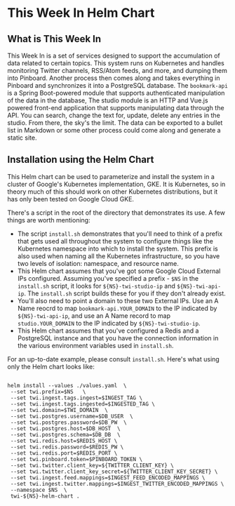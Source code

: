 # This Week In Helm Chart

## What is This Week In

This Week In is a set of services designed to support the accumulation of data related to certain topics. This system runs on Kubernetes and handles monitoring Twitter channels, RSS/Atom feeds, and more, and dumping them into Pinboard. Another process then comes along and takes everything in Pinboard and synchronizes it into a PostgreSQL database. The `bookmark-api` is a Spring Boot-powered module that supports authenticated manipulation of the data in the database, The studio module is an HTTP and Vue.js powered front-end application that supports manipulating data through the API. You can search, change the text for, update, delete any entries in the studio. From there, the sky's the limit. The data can be exported to a bullet list in Markdown or some other process could come along and generate a static site.

## Installation using the Helm Chart 

This Helm chart can be used to parameterize and install the system in a cluster of Google's Kubernetes implementation, GKE. It is Kubernetes, so in theory much of this 
should work on other Kubernetes distributions, but it has only been tested on Google Cloud GKE. 

There's a script in the root of the directory that demonstrates its use. A few things are worth mentioning: 

*  The script `install.sh` demonstrates  that you'll need to think of a prefix that gets used all throughout the system to configure 
  things like the Kubernetes namespace into which to install the system. This prefix is also used when naming all the Kubernetes infrastructure, 
  so you have two levels of isolation: namespace, and resource name. 
* This Helm chart assumes that you've got some Google Cloud External IPs configured. Assuming you've specified a prefix - `$NS` in the `install.sh` script,
  it looks for `${NS}-twi-studio-ip` and  `${NS}-twi-api-ip`. The `install.sh` script builds these for you if they don't already exist. 
* You'll also need to point a domain to these two External IPs. Use an A Name reocrd to map `bookmark-api.YOUR_DOMAIN` to the IP indicated by `${NS}-twi-api-ip`, 
  and  use an A Name record to map `studio.YOUR_DOMAIN` to the IP indicated by `${NS}-twi-studio-ip`.
* This Helm chart assumes that you've configured a Redis and a PostgreSQL instance and that you have the connection information in the various environment variables used in `install.sh`.

For an up-to-date example, please consult `install.sh`. Here's what using only the Helm chart looks like: 

```shell

helm install --values ./values.yaml  \
 --set twi.prefix=$NS   \
 --set twi.ingest.tags.ingest=$INGEST_TAG \
 --set twi.ingest.tags.ingested=$INGESTED_TAG \
 --set twi.domain=$TWI_DOMAIN  \
 --set twi.postgres.username=$DB_USER  \
 --set twi.postgres.password=$DB_PW  \
 --set twi.postgres.host=$DB_HOST  \
 --set twi.postgres.schema=$DB_DB  \
 --set twi.redis.host=$REDIS_HOST \
 --set twi.redis.password=$REDIS_PW \
 --set twi.redis.port=$REDIS_PORT \
 --set twi.pinboard.token=$PINBOARD_TOKEN \
 --set twi.twitter.client_key=${TWITTER_CLIENT_KEY} \
 --set twi.twitter.client_key_secret=${TWITTER_CLIENT_KEY_SECRET} \
 --set twi.ingest.feed.mappings=$INGEST_FEED_ENCODED_MAPPINGS \
 --set twi.ingest.twitter.mappings=$INGEST_TWITTER_ENCODED_MAPPINGS \
 --namespace $NS  \
 twi-${NS}-helm-chart . 

```

